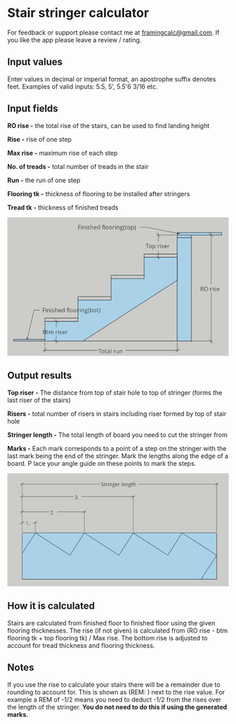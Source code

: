 # Stair stringer calculator

For feedback or support please contact me at framingcalc@gmail.com. If you like the app please leave a review / rating.

## Input values
Enter values in decimal or imperial format, an apostrophe suffix denotes feet. Examples of valid inputs: 5.5, 5', 5.5'6 3/16 etc.

## Input fields
**RO rise -** the total rise of the stairs, can be used to find landing height

**Rise -** rise of one step

**Max rise -** maximum rise of each step

**No. of treads -** total number of treads in the stair

**Run -** the run of one step

**Flooring tk -** thickness of flooring to be installed after stringers

**Tread tk -** thickness of finished treads

![](stringerrise.PNG)

## Output results
**Top riser -** The distance from top of stair hole to top of stringer (forms the last riser of the stairs)

**Risers -** total number of risers in stairs including riser formed by top of stair hole

**Stringer length -** The total length of board you need to cut the stringer from

**Marks -** Each mark corresponds to a point of a step on the stringer with the last mark being the end of the stringer. Mark the lengths along the edge of a board. P
lace your angle guide on these points to mark the steps.

![](stringerlayout.PNG)


## How it is calculated
Stairs are calculated from finished floor to finished floor using the given flooring thicknesses. 
The rise (if not given) is calculated from (RO rise - btm flooring tk + top flooring tk) / Max rise.
The bottom rise is adjusted to account for tread thickness and flooring thickness.

## Notes
If you use the rise to calculate your stairs there will be a remainder due to rounding to account for. This is shown as (REM: ) next to the rise value. For example a REM of -1/2 means you need to deduct -1/2 from the rises over the length of the stringer. **You do not need to do this if using the generated marks.**





